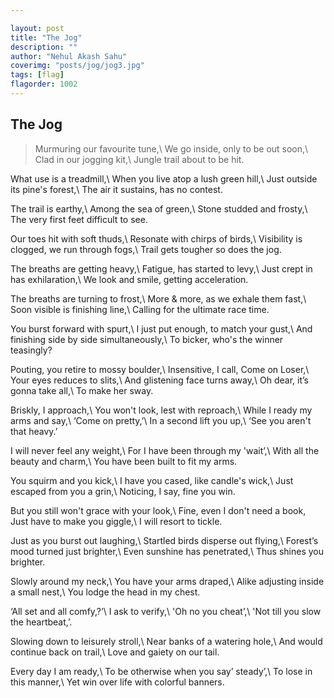 ```yaml
---

layout: post
title: "The Jog"
description: ""
author: "Nehul Akash Sahu"
coverimg: "posts/jog/jog3.jpg"
tags: [flag]
flagorder: 1002
---
```


## The Jog
>  Murmuring our favourite tune,\\
  We go inside, only to be out soon,\\
  Clad in our jogging kit,\\
  Jungle trail about to be hit.
>
  What use is a treadmill,\\
  When you live atop a lush green hill,\\
  Just outside its pine's forest,\\
  The air it sustains, has no contest.
>
  The trail is earthy,\\
  Among the sea of green,\\
  Stone studded and frosty,\\
  The very first feet difficult to see.
>
  Our toes hit with soft thuds,\\
  Resonate with chirps of birds,\\
  Visibility is clogged, we run through fogs,\\
  Trail gets tougher so does the jog.
>
  The breaths are getting heavy,\\
  Fatigue, has started to levy,\\
  Just crept in has exhilaration,\\
  We look and smile, getting acceleration.
>
  The breaths are turning to frost,\\
  More & more, as we exhale them fast,\\
  Soon visible is finishing line,\\
  Calling for the ultimate race time.
>
  You burst forward with spurt,\\
  I just put enough, to match your gust,\\
  And finishing side by side simultaneously,\\
  To bicker, who's the winner teasingly?
>
  Pouting, you retire to mossy boulder,\\
  Insensitive, I call, Come on Loser,\\
  Your eyes reduces to slits,\\
  And glistening face turns away,\\
  Oh dear, it’s gonna take all,\\
  To make her sway.
>
  Briskly, I approach,\\
  You won't look, lest with reproach,\\
  While I ready my arms and say,\\
  ‘Come on pretty,’\\
  In a second lift you up,\\
  ‘See you aren't that heavy.’
>
  I will never feel any weight,\\
  For I have been through my 'wait’,\\
  With all the beauty and charm,\\
  You have been built to fit my arms.
>
  You squirm and you kick,\\
  I have you cased, like candle's wick,\\
  Just escaped from you a grin,\\
  Noticing, I say, fine you win.
>
  But you still won't grace with your look,\\
  Fine, even I don't need a book,
  Just have to make you giggle,\\
  I will resort to tickle.
>
  Just as you burst out laughing,\\
  Startled birds disperse out flying,\\
  Forest’s mood turned just brighter,\\
  Even sunshine has penetrated,\\
  Thus shines you brighter.
>
  Slowly around my neck,\\
  You have your arms draped,\\
  Alike adjusting inside a small nest,\\
  You lodge the head in my chest.
>
  ‘All set and all comfy,?’\\
  I ask to verify,\\
  'Oh no you cheat’,\\
  'Not till you slow the heartbeat,’.
>
  Slowing down to leisurely stroll,\\
  Near banks of a watering hole,\\
  And would continue back on trail,\\
  Love and gaiety on our tail.
>
  Every day I am ready,\\
  To be otherwise when you say’ steady’,\\
  To lose in this manner,\\
  Yet win over life with colorful banners.
